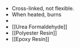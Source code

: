 - Cross-linked, not flexible.
- When heated, burns
-
- [[Urea Formaldehyde]]
- [[Polyester Resin]]
- [[Epoxy Resin]]